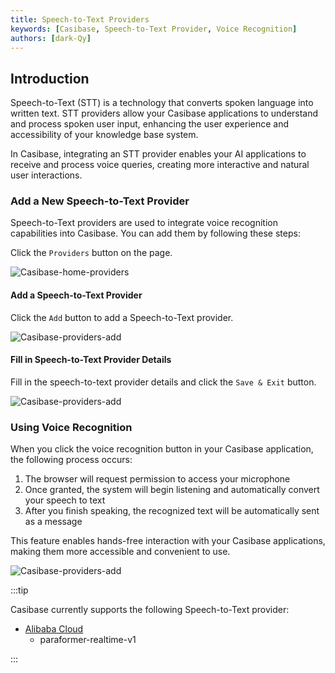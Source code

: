 ```yaml
---
title: Speech-to-Text Providers
keywords: [Casibase, Speech-to-Text Provider, Voice Recognition]
authors: [dark-Qy]
---
```

## Introduction

Speech-to-Text (STT) is a technology that converts spoken language into written text. STT providers allow your Casibase applications to understand and process spoken user input, enhancing the user experience and accessibility of your knowledge base system.

In Casibase, integrating an STT provider enables your AI applications to receive and process voice queries, creating more interactive and natural user interactions.

### Add a New Speech-to-Text Provider

Speech-to-Text providers are used to integrate voice recognition capabilities into Casibase. You can add them by following these steps:

Click the `Providers` button on the page.

![Casibase-home-providers](/img/walkthrough-guides/casibase-home-providers.png)

#### Add a Speech-to-Text Provider

Click the `Add` button to add a Speech-to-Text provider.

![Casibase-providers-add](/img/walkthrough-guides/casibase-providers-add.png)

#### Fill in Speech-to-Text Provider Details

Fill in the speech-to-text provider details and click the `Save & Exit` button.

![Casibase-providers-add](/img/walkthrough-guides/casibase-speech-to-text-form.png)

### Using Voice Recognition

When you click the voice recognition button in your Casibase application, the following process occurs:

1. The browser will request permission to access your microphone
2. Once granted, the system will begin listening and automatically convert your speech to text
3. After you finish speaking, the recognized text will be automatically sent as a message

This feature enables hands-free interaction with your Casibase applications, making them more accessible and convenient to use.

![Casibase-providers-add](/img/walkthrough-guides/casibase-speech-to-text-use.png)

:::tip

Casibase currently supports the following Speech-to-Text provider:

- [Alibaba Cloud](https://www.alibabacloud.com/product/intelligent-speech-interaction)
  - paraformer-realtime-v1

:::
